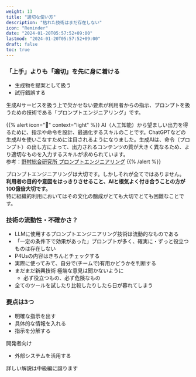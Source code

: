 ```yaml
---
weight: 13
title: "適切な使い方"
description: "枯れた技術はまだ存在しない"
icon: "Reminder"
date: "2024-01-20T05:57:52+09:00"
lastmod: "2024-01-20T05:57:52+09:00"
draft: false
toc: true
---
```



### 「上手」よりも「適切」を先に身に着ける

- 生成物を提案として扱う
- 試行錯誤する




生成AIサービスを扱う上で欠かせない要素が利用者からの指示、プロンプトを扱うための技術である「プロンプトエンジニアリング」です。

{{% alert icon="📖" context="light" %}}
AI（人工知能）から望ましい出力を得るために、指示や命令を設計、最適化するスキルのことです。ChatGPTなどの生成AIを使いこなすために注目されるようになりました。生成AIは、命令（プロンプト）の出し方によって、出力されるコンテンツの質が大きく異なるため、より適切なものを入力するスキルが求められています。  
参考：[野村総合研究所 プロンプトエンジニアリング](https://www.nri.com/jp/knowledge/glossary/lst/ha/prompt_engineering)
{{% /alert %}}


プロンプトエンジニアリングは大切です。しかしそれが全てではありません。  
<strong>利用者の目的や意図をはっきりさせること、AIと根気よく付き合うことの方が100億倍大切です。</strong>  
特に組織的利用においてはその文化の醸成がとても大切でとても困難なことです。  

### 技術の流動性・不確かさ？
- LLMに使用するプロンプトエンジニアリング技術は流動的なものである
- 「一定の条件下で効果があった」プロンプトが多く、確実に・ずっと役立つものは存在しない
- P4Usの内容はきちんとチェックする
- 実際に使ってみて、自分で(チームで)有用かどうかを判断する
- まだまだ新興技術 極端な意見は聞かないように
  - 必ず役立つもの、必ず危険なもの
- 全てのツールを試したり比較したりしたら日が暮れてしまう

### 要点は3つ

- 明確な指示を出す
- 具体的な情報を入れる
- 指示を分解する

開発者向け  
- 外部システムを活用する

詳しい解説は中級編に譲ります

